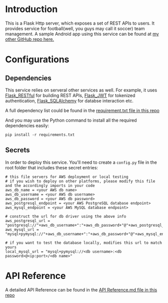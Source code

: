 # Introduction
This is a Flask Http server, which exposes a set of REST APIs to users. It provides service for football(well, you guys may call it soccer) team management. A sample Android app using this service can be found at [my other GitHub repo here.](https://github.com/CristianoYL/MY_TEAM_ANDROID)
# Configurations
## Dependencies
This service relies on serveral other services as well. For example, it uses [Flask_RESTful](https://flask-restful.readthedocs.io/en/latest/) for building REST APIs, [Flask_JWT](https://pythonhosted.org/Flask-JWT/) for tokenized authentication, [Flask_SQLAlchemy](http://flask-sqlalchemy.pocoo.org/2.3/) for databse interaction etc.

A full dependency list could be found in the [requirement.txt file in this repo](https://github.com/CristianoYL/MY_TEAM_API/blob/master/requirements.txt)

And you may use the Python command to install all the required dependencies easily:
```
pip install -r requirements.txt
```
## Secrets
In order to deploy this service. You'll need to create a ```config.py``` file in the root folder that includes these secret entries:
```
# this file servers for AWS deployment or local testing
# if you wish to deploy on other platforms, please modify this file and the accordingly imports in your code
aws_db_name = <your AWS db name>
aws_db_username = <your AWS db username>
aws_db_password = <your AWS db password>
aws_postgresql_endpoint = <your AWS PostgreSQL database endpoint>
aws_mysql_endpoint = <your AWS MySQL database endpoint>

# construct the url for db driver using the above info
aws_postgresql_url = "postgresql://"+aws_db_username+":"+aws_db_password+"@"+aws_postgresql_endpoint+"/"+aws_db_name
aws_mysql_url = "mysql+pymysql://"+aws_db_username+":"+aws_db_password+"@"+aws_mysql_endpoint+"/"+aws_db_name

# if you want to test the database locally, modifies this url to match yours
local_mysql_url = "mysql+pymysql://<db username>:<db password>@<ip:port>/<db name>"
```

# API Reference
A detailed API Reference can be found in the [API Reference.md file in this repo](https://github.com/CristianoYL/MY_TEAM_API/blob/master/API%20Reference.md)

